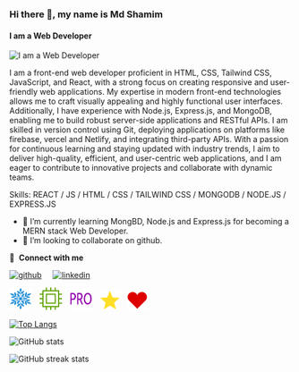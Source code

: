 ### Hi there 👋, my name is Md Shamim
#### I am a Web Developer
![I am a Web Developer](https://i.ibb.co/Prpkx8D/image.png)

I am a front-end web developer proficient in HTML, CSS, Tailwind CSS, JavaScript, and React, with a strong focus on creating responsive and user-friendly web applications. My expertise in modern front-end technologies allows me to craft visually appealing and highly functional user interfaces. Additionally, I have experience with Node.js, Express.js, and MongoDB, enabling me to build robust server-side applications and RESTful APIs. I am skilled in version control using Git, deploying applications on platforms like firebase, vercel and Netlify, and integrating third-party APIs. With a passion for continuous learning and staying updated with industry trends, I aim to deliver high-quality, efficient, and user-centric web applications, and I am eager to contribute to innovative projects and collaborate with dynamic teams.

Skills: REACT / JS / HTML / CSS / TAILWIND CSS / MONGODB / NODE.JS / EXPRESS.JS

- 🌱 I’m currently learning MongBD, Node.js and Express.js for becoming a MERN stack Web Developer. 
- 👯 I’m looking to collaborate on github. 

🔗 &nbsp;**Connect with me**  

[<img src='https://cdn.jsdelivr.net/npm/simple-icons@3.0.1/icons/github.svg' alt='github' height='20'>](https://github.com/mdshamim125) &nbsp;&nbsp;&nbsp; [<img src='https://cdn.jsdelivr.net/npm/simple-icons@3.0.1/icons/linkedin.svg' alt='linkedin' height='20'>](https://www.linkedin.com/in/md-shamim125/)




<a href='https://archiveprogram.github.com/'><img src='https://raw.githubusercontent.com/acervenky/animated-github-badges/master/assets/acbadge.gif' width='40' height='40'></a> <a href='https://docs.github.com/en/developers'><img src='https://raw.githubusercontent.com/acervenky/animated-github-badges/master/assets/devbadge.gif' width='40' height='40'></a> <a href='https://github.com/pricing'><img src='https://raw.githubusercontent.com/acervenky/animated-github-badges/master/assets/pro.gif' width='40' height='40'></a> <a href='https://stars.github.com/'><img src='https://raw.githubusercontent.com/acervenky/animated-github-badges/master/assets/starbadge.gif' width='35' height='35'></a> <a href='https://docs.github.com/en/github/supporting-the-open-source-community-with-github-sponsors'><img src='https://raw.githubusercontent.com/acervenky/animated-github-badges/master/assets/sponsorbadge.gif' width='35' height='35'></a> 

[![Top Langs](https://github-readme-stats.vercel.app/api/top-langs/?username=mdshamim125)](https://github.com/anuraghazra/github-readme-stats)

![GitHub stats](https://github-readme-stats.vercel.app/api?username=mdshamim125&show_icons=true&count_private=true)  

![GitHub streak stats](https://streak-stats.demolab.com/?user=mdshamim125)  

